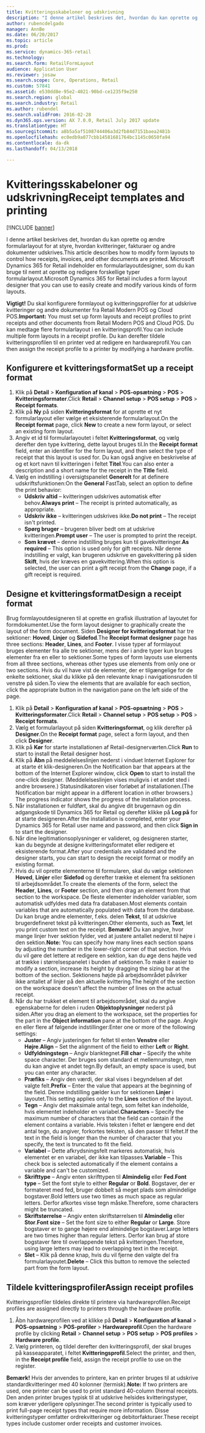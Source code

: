 ```yaml
---
title: Kvitteringsskabeloner og udskrivning
description: "I denne artikel beskrives det, hvordan du kan oprette og ændre formularlayout for at styre, hvordan kvitteringer, fakturaer og andre dokumenter udskrives. Microsoft Dynamics 365 for Retail indeholder en formularlayoutdesigner, som du kan bruge til nemt at oprette og redigere forskellige typer formularlayout."
author: rubencdelgado
manager: AnnBe
ms.date: 06/20/2017
ms.topic: article
ms.prod: 
ms.service: dynamics-365-retail
ms.technology: 
ms.search.form: RetailFormLayout
audience: Application User
ms.reviewer: josaw
ms.search.scope: Core, Operations, Retail
ms.custom: 57841
ms.assetid: e530dd8e-95e2-4021-90bd-ce1235f9e250
ms.search.region: global
ms.search.industry: Retail
ms.author: rubendel
ms.search.validFrom: 2016-02-28
ms.dyn365.ops.version: AX 7.0.0, Retail July 2017 update
ms.translationtype: HT
ms.sourcegitcommit: a8b5a5af5108744406a3d2fb84d7151baea2481b
ms.openlocfilehash: ec0edb9a077cbb14581681764bc1145c0650fa94
ms.contentlocale: da-dk
ms.lasthandoff: 04/13/2018

---
```


# <a name="receipt-templates-and-printing"></a><span data-ttu-id="450da-104">Kvitteringsskabeloner og udskrivning</span><span class="sxs-lookup"><span data-stu-id="450da-104">Receipt templates and printing</span></span>

[!INCLUDE [banner](includes/banner.md)]

<span data-ttu-id="450da-105">I denne artikel beskrives det, hvordan du kan oprette og ændre formularlayout for at styre, hvordan kvitteringer, fakturaer og andre dokumenter udskrives.</span><span class="sxs-lookup"><span data-stu-id="450da-105">This article describes how to modify form layouts to control how receipts, invoices, and other documents are printed.</span></span> <span data-ttu-id="450da-106">Microsoft Dynamics 365 for Retail indeholder en formularlayoutdesigner, som du kan bruge til nemt at oprette og redigere forskellige typer formularlayout.</span><span class="sxs-lookup"><span data-stu-id="450da-106">Microsoft Dynamics 365 for Retail includes a form layout designer that you can use to easily create and modify various kinds of form layouts.</span></span>

<span data-ttu-id="450da-107">**Vigtigt!** Du skal konfigurere formlayout og kvitteringsprofiler for at udskrive kvitteringer og andre dokumenter fra Retail Modern POS og Cloud POS.</span><span class="sxs-lookup"><span data-stu-id="450da-107">**Important:** You must set up form layouts and receipt profiles to print receipts and other documents from Retail Modern POS and Cloud POS.</span></span> <span data-ttu-id="450da-108">Du kan medtage flere formularlayout i en kvitteringsprofil.</span><span class="sxs-lookup"><span data-stu-id="450da-108">You can include multiple form layouts in a receipt profile.</span></span> <span data-ttu-id="450da-109">Du kan derefter tildele kvitteringsprofilen til en printer ved at redigere en hardwareprofil.</span><span class="sxs-lookup"><span data-stu-id="450da-109">You can then assign the receipt profile to a printer by modifying a hardware profile.</span></span>

## <a name="set-up-a-receipt-format"></a><span data-ttu-id="450da-110">Konfigurere et kvitteringsformat</span><span class="sxs-lookup"><span data-stu-id="450da-110">Set up a receipt format</span></span>
1.  <span data-ttu-id="450da-111">Klik på **Detail** &gt; **Konfiguration af kanal** &gt; **POS-opsætning** &gt; **POS** &gt; **Kvitteringsformater**.</span><span class="sxs-lookup"><span data-stu-id="450da-111">Click **Retail** &gt; **Channel setup** &gt; **POS setup** &gt; **POS** &gt; **Receipt formats**.</span></span>
2.  <span data-ttu-id="450da-112">Klik på **Ny** på siden **Kvitteringsformat** for at oprette et nyt formularlayout eller vælge et eksisterende formularlayout.</span><span class="sxs-lookup"><span data-stu-id="450da-112">On the **Receipt format** page, click **New** to create a new form layout, or select an existing form layout.</span></span>
3.  <span data-ttu-id="450da-113">Angiv et id til formularlayoutet i feltet **Kvitteringsformat**, og vælg derefter den type kvittering, dette layout bruges til.</span><span class="sxs-lookup"><span data-stu-id="450da-113">In the **Receipt format** field, enter an identifier for the form layout, and then select the type of receipt that this layout is used for.</span></span> <span data-ttu-id="450da-114">Du kan også angive en beskrivelse af og et kort navn til kvitteringen i feltet **Titel**.</span><span class="sxs-lookup"><span data-stu-id="450da-114">You can also enter a description and a short name for the receipt in the **Title** field.</span></span>
4.  <span data-ttu-id="450da-115">Vælg en indstilling i oversigtspanelet **Generelt** for at definere udskriftsfunktionen:</span><span class="sxs-lookup"><span data-stu-id="450da-115">On the **General** FastTab, select an option to define the print behavior:</span></span>
    -   <span data-ttu-id="450da-116">**Udskriv altid** – kvitteringen udskrives automatisk efter behov.</span><span class="sxs-lookup"><span data-stu-id="450da-116">**Always print** – The receipt is printed automatically, as appropriate.</span></span>
    -   <span data-ttu-id="450da-117">**Udskriv ikke** – kvitteringen udskrives ikke.</span><span class="sxs-lookup"><span data-stu-id="450da-117">**Do not print** – The receipt isn't printed.</span></span>
    -   <span data-ttu-id="450da-118">**Spørg bruger** – brugeren bliver bedt om at udskrive kvitteringen.</span><span class="sxs-lookup"><span data-stu-id="450da-118">**Prompt user** – The user is prompted to print the receipt.</span></span>
    -   <span data-ttu-id="450da-119">**Som krævet** – denne indstilling bruges kun til gavekvitteringer.</span><span class="sxs-lookup"><span data-stu-id="450da-119">**As required** – This option is used only for gift receipts.</span></span> <span data-ttu-id="450da-120">Når denne indstilling er valgt, kan brugeren udskrive en gavekvittering på siden **Skift**, hvis der kræves en gavekvittering.</span><span class="sxs-lookup"><span data-stu-id="450da-120">When this option is selected, the user can print a gift receipt from the **Change** page, if a gift receipt is required.</span></span>

## <a name="design-a-receipt-format"></a><span data-ttu-id="450da-121">Designe et kvitteringsformat</span><span class="sxs-lookup"><span data-stu-id="450da-121">Design a receipt format</span></span>
<span data-ttu-id="450da-122">Brug formlayoutdesigneren til at oprette en grafisk illustration af layoutet for formdokumentet.</span><span class="sxs-lookup"><span data-stu-id="450da-122">Use the form layout designer to graphically create the layout of the form document.</span></span> <span data-ttu-id="450da-123">Siden **Designer for kvitteringsformat** har tre sektioner: **Hoved**, **Linjer** og **Sidefod**.</span><span class="sxs-lookup"><span data-stu-id="450da-123">The **Receipt format designer** page has three sections: **Header**, **Lines**, and **Footer**.</span></span> <span data-ttu-id="450da-124">I visse typer af formlayout bruges elementer fra alle tre sektioner, mens der i andre typer kun bruges elementer fra en eller to sektioner.</span><span class="sxs-lookup"><span data-stu-id="450da-124">Some types of form layouts use elements from all three sections, whereas other types use elements from only one or two sections.</span></span> <span data-ttu-id="450da-125">Hvis du vil have vist de elementer, der er tilgængelige for de enkelte sektioner, skal du klikke på den relevante knap i navigationsruden til venstre på siden.</span><span class="sxs-lookup"><span data-stu-id="450da-125">To view the elements that are available for each section, click the appropriate button in the navigation pane on the left side of the page.</span></span>

1.  <span data-ttu-id="450da-126">Klik på **Detail** &gt; **Konfiguration af kanal** &gt; **POS-opsætning** &gt; **POS** &gt; **Kvitteringsformater**.</span><span class="sxs-lookup"><span data-stu-id="450da-126">Click **Retail** &gt; **Channel setup** &gt; **POS setup** &gt; **POS** &gt; **Receipt formats**.</span></span>
2.  <span data-ttu-id="450da-127">Vælg et formularlayout på siden **Kvitteringsformat**, og klik derefter på **Designer**.</span><span class="sxs-lookup"><span data-stu-id="450da-127">On the **Receipt format** page, select a form layout, and then click **Designer**.</span></span>
3.  <span data-ttu-id="450da-128">Klik på **Kør** for starte installationen af Retail-designerværten.</span><span class="sxs-lookup"><span data-stu-id="450da-128">Click **Run** to start to install the Retail designer host.</span></span>
4.  <span data-ttu-id="450da-129">Klik på **Åbn** på meddelelseslinjen nederst i vinduet Internet Explorer for at starte ét klik-designeren.</span><span class="sxs-lookup"><span data-stu-id="450da-129">On the Notification bar that appears at the bottom of the Internet Explorer window, click **Open** to start to install the one-click designer.</span></span> <span data-ttu-id="450da-130">(Meddelelseslinjen vises muligvis i et andet sted i andre browsere.) Statusindikatoren viser forløbet af installationen.</span><span class="sxs-lookup"><span data-stu-id="450da-130">(The Notification bar might appear in a different location in other browsers.) The progress indicator shows the progress of the installation process.</span></span>
5.  <span data-ttu-id="450da-131">Når installationen er fuldført, skal du angive dit brugernavn og din adgangskode til Dynamics 365 for Retail og derefter klikke på **Log på** for at starte designeren.</span><span class="sxs-lookup"><span data-stu-id="450da-131">After the installation is completed, enter your Dynamics 365 for Retail user name and password, and then click **Sign in** to start the designer.</span></span>
6.  <span data-ttu-id="450da-132">Når dine legitimationsoplysninger er valideret, og designeren starter, kan du begynde at designe kvitteringsformatet eller redigere et eksisterende format.</span><span class="sxs-lookup"><span data-stu-id="450da-132">After your credentials are validated and the designer starts, you can start to design the receipt format or modify an existing format.</span></span>
7.  <span data-ttu-id="450da-133">Hvis du vil oprette elementerne til formularen, skal du vælge sektionen **Hoved**, **Linjer** eller **Sidefod** og derefter trække et element fra sektionen til arbejdsområdet.</span><span class="sxs-lookup"><span data-stu-id="450da-133">To create the elements of the form, select the **Header**, **Lines**, or **Footer** section, and then drag an element from that section to the workspace.</span></span> <span data-ttu-id="450da-134">De fleste elementer indeholder variabler, som automatisk udfyldes med data fra databasen.</span><span class="sxs-lookup"><span data-stu-id="450da-134">Most elements contain variables that are automatically populated with data from the database.</span></span> <span data-ttu-id="450da-135">Du kan bruge andre elementer, f.eks. delen **Tekst**, til at udskrive brugerdefineret tekst på kvitteringen.</span><span class="sxs-lookup"><span data-stu-id="450da-135">Other elements, such as **Text**, let you print custom text on the receipt.</span></span> <span data-ttu-id="450da-136">**Bemærk!** Du kan angive, hvor mange linjer hver sektion fylder, ved at justere antallet nederst til højre i den sektion.</span><span class="sxs-lookup"><span data-stu-id="450da-136">**Note:** You can specify how many lines each section spans by adjusting the number in the lower-right corner of that section.</span></span> <span data-ttu-id="450da-137">Hvis du vil gøre det lettere at redigere en sektion, kan du øge dens højde ved at trække i størrelsespanelet i bunden af sektionen.</span><span class="sxs-lookup"><span data-stu-id="450da-137">To make it easier to modify a section, increase its height by dragging the sizing bar at the bottom of the section.</span></span> <span data-ttu-id="450da-138">Sektionens højde på arbejdsområdet påvirker ikke antallet af linjer på den aktuelle kvittering.</span><span class="sxs-lookup"><span data-stu-id="450da-138">The height of the section on the workspace doesn't affect the number of lines on the actual receipt.</span></span>
8.  <span data-ttu-id="450da-139">Når du har trukket et element til arbejdsområdet, skal du angive egenskaberne for delen i ruden **Objektoplysninger** nederst på siden.</span><span class="sxs-lookup"><span data-stu-id="450da-139">After you drag an element to the workspace, set the properties for the part in the **Object information** pane at the bottom of the page.</span></span> <span data-ttu-id="450da-140">Angiv en eller flere af følgende indstillinger:</span><span class="sxs-lookup"><span data-stu-id="450da-140">Enter one or more of the following settings:</span></span>
    -   <span data-ttu-id="450da-141">**Juster** – Angiv justeringen for feltet til enten **Venstre** eller **Højre**.</span><span class="sxs-lookup"><span data-stu-id="450da-141">**Align** – Set the alignment of the field to either **Left** or **Right**.</span></span>
    -   <span data-ttu-id="450da-142">**Udfyldningstegn** – Angiv blanktegnet.</span><span class="sxs-lookup"><span data-stu-id="450da-142">**Fill char** – Specify the white space character.</span></span> <span data-ttu-id="450da-143">Der bruges som standard et mellemrumstegn, men du kan angive et andet tegn.</span><span class="sxs-lookup"><span data-stu-id="450da-143">By default, an empty space is used, but you can enter any character.</span></span>
    -   <span data-ttu-id="450da-144">**Præfiks** – Angiv den værdi, der skal vises i begyndelsen af det valgte felt.</span><span class="sxs-lookup"><span data-stu-id="450da-144">**Prefix** – Enter the value that appears at the beginning of the field.</span></span> <span data-ttu-id="450da-145">Denne indstilling gælder kun for sektionen **Linjer** i layoutet.</span><span class="sxs-lookup"><span data-stu-id="450da-145">This setting applies only to the **Lines** section of the layout.</span></span>
    -   <span data-ttu-id="450da-146">**Tegn** – Angiv det maksimale antal tegn, som feltet kan indeholde, hvis elementet indeholder en variabel.</span><span class="sxs-lookup"><span data-stu-id="450da-146">**Characters** – Specify the maximum number of characters that the field can contain if the element contains a variable.</span></span> <span data-ttu-id="450da-147">Hvis teksten i feltet er længere end det antal tegn, du angiver, forkortes teksten, så den passer til feltet.</span><span class="sxs-lookup"><span data-stu-id="450da-147">If the text in the field is longer than the number of character that you specify, the text is truncated to fit the field.</span></span>
    -   <span data-ttu-id="450da-148">**Variabel** – Dette afkrydsningsfelt markeres automatisk, hvis elementet er en variabel, der ikke kan tilpasses.</span><span class="sxs-lookup"><span data-stu-id="450da-148">**Variable** – This check box is selected automatically if the element contains a variable and can't be customized.</span></span>
    -   <span data-ttu-id="450da-149">**Skrifttype** – Angiv enten skrifttypen til **Almindelig** eller **Fed**.</span><span class="sxs-lookup"><span data-stu-id="450da-149">**Font type** – Set the font style to either **Regular** or **Bold**.</span></span> <span data-ttu-id="450da-150">Bogstaver, der er formateret med fed, bruger dobbelt så meget plads som almindelige bogstaver.</span><span class="sxs-lookup"><span data-stu-id="450da-150">Bold letters use two times as much space as regular letters.</span></span> <span data-ttu-id="450da-151">Derfor afkortes visse tegn måske.</span><span class="sxs-lookup"><span data-stu-id="450da-151">Therefore, some characters might be truncated.</span></span>
    -   <span data-ttu-id="450da-152">**Skriftstørrelse** – Angiv enten skriftstørrelsen til **Almindelig** eller **Stor**.</span><span class="sxs-lookup"><span data-stu-id="450da-152">**Font size** – Set the font size to either **Regular** or **Large**.</span></span> <span data-ttu-id="450da-153">Store bogstaver er to gange højere end almindelige bogstaver.</span><span class="sxs-lookup"><span data-stu-id="450da-153">Large letters are two times higher than regular letters.</span></span> <span data-ttu-id="450da-154">Derfor kan brug af store bogstaver føre til overlappende tekst på kvitteringen.</span><span class="sxs-lookup"><span data-stu-id="450da-154">Therefore, using large letters may lead to overlapping text in the receipt.</span></span>
    -   <span data-ttu-id="450da-155">**Slet** – Klik på denne knap, hvis du vil fjerne den valgte del fra formularlayoutet.</span><span class="sxs-lookup"><span data-stu-id="450da-155">**Delete** – Click this button to remove the selected part from the form layout.</span></span>

## <a name="assign-receipt-profiles"></a><span data-ttu-id="450da-156">Tildele kvitteringsprofiler</span><span class="sxs-lookup"><span data-stu-id="450da-156">Assign receipt profiles</span></span>
<span data-ttu-id="450da-157">Kvitteringsprofiler tildeles direkte til printere via hardwareprofilen.</span><span class="sxs-lookup"><span data-stu-id="450da-157">Receipt profiles are assigned directly to printers through the hardware profile.</span></span>

1.  <span data-ttu-id="450da-158">Åbn hardwareprofilen ved at klikke på **Detail** &gt; **Konfiguration af kanal** &gt; **POS-opsætning** &gt; **POS-profiler** &gt; **Hardwareprofil**.</span><span class="sxs-lookup"><span data-stu-id="450da-158">Open the hardware profile by clicking **Retail** &gt; **Channel setup** &gt; **POS setup** &gt; **POS profiles** &gt; **Hardware profile**.</span></span>
2.  <span data-ttu-id="450da-159">Vælg printeren, og tildel derefter den kvitteringsprofil, der skal bruges på kasseapparatet, i feltet **Kvitteringsprofil**.</span><span class="sxs-lookup"><span data-stu-id="450da-159">Select the printer, and then, in the **Receipt profile** field, assign the receipt profile to use on the register.</span></span>

<span data-ttu-id="450da-160">**Bemærk!** Hvis der anvendes to printere, kan en printer bruges til at udskrive standardkvitteringer med 40 kolonner (termisk).</span><span class="sxs-lookup"><span data-stu-id="450da-160">**Note:** If two printers are used, one printer can be used to print standard 40-column thermal receipts.</span></span> <span data-ttu-id="450da-161">Den anden printer bruges typisk til at udskrive helsides kvitteringstyper, som kræver yderligere oplysninger.</span><span class="sxs-lookup"><span data-stu-id="450da-161">The second printer is typically used to print full-page receipt types that require more information.</span></span> <span data-ttu-id="450da-162">Disse kvitteringstyper omfatter ordrekvitteringer og debitorfakturaer.</span><span class="sxs-lookup"><span data-stu-id="450da-162">These receipt types include customer order receipts and customer invoices.</span></span>





